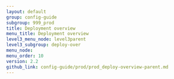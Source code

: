 ```yaml
---
layout: default
group: config-guide
subgroup: 999_prod
title: Deployment overview
menu_title: Deployment overview
level3_menu_node: level3parent
level3_subgroup: deploy-over
menu_node:
menu_order: 10
version: 2.2
github_link: config-guide/prod/prod_deploy-overview-parent.md
---
```




